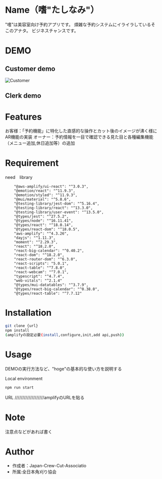 
# Name（嗜"たしなみ"）
 
"嗜"は美容室向け予約アプリです。
煩雑な予約システムにイライラしているそこのアナタ。
ビジネスチャンスです。

# DEMO

## Customer demo
![Customer](https://user-images.githubusercontent.com/100478703/179184478-328f8e55-2b6d-4671-8643-c300181fc0a4.png)

## Clerk demo
 
# Features
 
お客様：「予約機能」に特化した直感的な操作とカット後のイメージが沸く様にAR機能の実装
オーナー：予約情報を一目で確認できる見た目と各種編集機能（メニュー追加,休日追加等）の追加
 
# Requirement
need　library
```
    "@aws-amplify/ui-react": "^3.0.3",
    "@emotion/react": "^11.9.3",
    "@emotion/styled": "^11.9.3",
    "@mui/material": "^5.8.6",
    "@testing-library/jest-dom": "^5.16.4",
    "@testing-library/react": "^13.3.0",
    "@testing-library/user-event": "^13.5.0",
    "@types/jest": "^27.5.2",
    "@types/node": "^16.11.41",
    "@types/react": "^18.0.14",
    "@types/react-dom": "^18.0.5",
    "aws-amplify": "^4.3.26",
    "dayjs": "^1.11.3",
    "moment": "^2.29.3",
    "react": "^18.2.0",
    "react-big-calendar": "^0.40.2",
    "react-dom": "^18.2.0",
    "react-router-dom": "^6.3.0",
    "react-scripts": "5.0.1",
    "react-table": "^7.8.0",
    "react-webcam": "^7.0.1",
    "typescript": "^4.7.4",
    "web-vitals": "^2.1.4"
    "@types/mui-datatables": "^3.7.9",
    "@types/react-big-calendar": "^0.38.0",
    "@types/react-table": "^7.7.12"
 ```
 
# Installation
 
```bash
git clone {url}
npm install
(amplifyの設定必要(install,configure,init,add api,push))
```
 
# Usage
 
DEMOの実行方法など、"hoge"の基本的な使い方を説明する
 
Local environment
```bash
npm run start
```
URL
///////////////////amplifyのURLを貼る
 
# Note
 
注意点などがあれば書く
 
# Author
 
* 作成者：Japan-Crew-Cut-Associatio
* 所属:全日本角刈り協会
 
